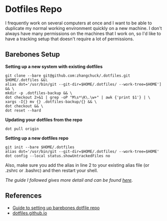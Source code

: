 # Dotfiles Repo

I frequently work on several computers at once and I want to be able to 
duplicate my normal working environment quickly on a new machine. I don't always
have many permissions on the machines that I work on, so I'd like to have a
tracking setup that doesn't require a lot of permissions.

## Barebones Setup

**Setting up a new system with existing dotfiles**

```
git clone --bare git@github.com:zhangchuck/.dotfiles.git $HOME/.dotfiles &&\
alias dot='/usr/bin/git --git-dir=$HOME/.dotfiles/ --work-tree=$HOME'] && \
mkdir -p .dotfiles-backup && \
dot checkout 2>&1 | grep -oP "M\s*\K\.\w+" | awk {'print $1'} | \
xargs -I{} mv {} .dotfiles-backup/{} && \
dot checkout && \
dot reset --hard
```

**Updating your dotfiles from the repo**

```
dot pull origin
```

**Setting up a new dotfiles repo**

```
git init --bare $HOME/.dotfiles
alias dot='/usr/bin/git --git-dir=$HOME/.dotfiles/ --work-tree=$HOME'
dot config --local status.showUntrackedFiles no
```

Also, make sure you add the alias in line 2 to your existing alias file (or
.zshrc or .bashrc) and then restart your shell.

*The guide I followed gives more detail and can be found [here](https://developer.atlassian.com/blog/2016/02/best-way-to-store-dotfiles-git-bare-repo/).*

## References

- [Guide to setting up barebones dotfile repo](https://developer.atlassian.com/blog/2016/02/best-way-to-store-dotfiles-git-bare-repo/)
- [dotfiles.github.io](https://dotfiles.github.io/)
